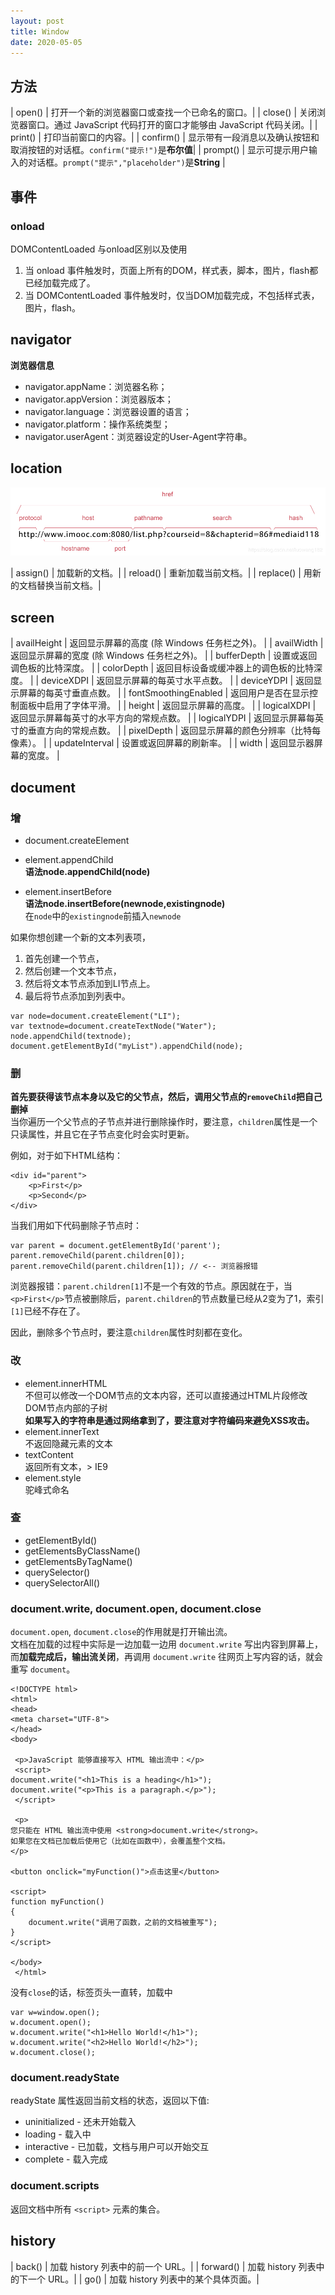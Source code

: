 ```yaml
---
layout: post
title: Window
date: 2020-05-05
---
```

## 方法
| open()	| 打开一个新的浏览器窗口或查找一个已命名的窗口。| 
| close()	| 关闭浏览器窗口。通过 JavaScript 代码打开的窗口才能够由 JavaScript 代码关闭。| 
| print()	| 打印当前窗口的内容。| 
| confirm()	| 显示带有一段消息以及确认按钮和取消按钮的对话框。`confirm("提示!")`是**布尔值**| 
| prompt()	| 显示可提示用户输入的对话框。`prompt("提示","placeholder")`是**String** | 


## 事件
### onload
DOMContentLoaded 与onload区别以及使用
1. 当 onload 事件触发时，页面上所有的DOM，样式表，脚本，图片，flash都已经加载完成了。
2. 当 DOMContentLoaded 事件触发时，仅当DOM加载完成，不包括样式表，图片，flash。

## navigator
**浏览器信息**
* navigator.appName：浏览器名称；
* navigator.appVersion：浏览器版本；
* navigator.language：浏览器设置的语言；
* navigator.platform：操作系统类型；
* navigator.userAgent：浏览器设定的User-Agent字符串。

## location
![](./20190505114702374.png)

| assign()	| 加载新的文档。|
| reload()	| 重新加载当前文档。|
| replace()	| 用新的文档替换当前文档。|


## screen

| availHeight	 | 返回显示屏幕的高度 (除 Windows 任务栏之外)。 |
| availWidth	 | 返回显示屏幕的宽度 (除 Windows 任务栏之外)。 |
| bufferDepth	 | 设置或返回调色板的比特深度。 |
| colorDepth	 | 返回目标设备或缓冲器上的调色板的比特深度。 |
| deviceXDPI	 | 返回显示屏幕的每英寸水平点数。 |
| deviceYDPI	 | 返回显示屏幕的每英寸垂直点数。 |
| fontSmoothingEnabled	 | 返回用户是否在显示控制面板中启用了字体平滑。 |
| height	 | 返回显示屏幕的高度。 |
| logicalXDPI	 | 返回显示屏幕每英寸的水平方向的常规点数。 |
| logicalYDPI	 | 返回显示屏幕每英寸的垂直方向的常规点数。 |
| pixelDepth	 | 返回显示屏幕的颜色分辨率（比特每像素）。 |
| updateInterval	 | 设置或返回屏幕的刷新率。 |
| width	 | 返回显示器屏幕的宽度。 |


## document
### 增
* document.createElement

* element.appendChild  
  **语法node.appendChild(node)**  
  
* element.insertBefore  
  **语法node.insertBefore(newnode,existingnode)**  
  在`node`中的`existingnode`前插入`newnode`

如果你想创建一个新的文本列表项，
1. 首先创建一个节点，
2. 然后创建一个文本节点，
3. 然后将文本节点添加到LI节点上。
4. 最后将节点添加到列表中。

```
var node=document.createElement("LI");
var textnode=document.createTextNode("Water");
node.appendChild(textnode);
document.getElementById("myList").appendChild(node);
```



### 删
**首先要获得该节点本身以及它的父节点，然后，调用父节点的`removeChild`把自己删掉**  
当你遍历一个父节点的子节点并进行删除操作时，要注意，`children`属性是一个只读属性，并且它在子节点变化时会实时更新。

例如，对于如下HTML结构：

```
<div id="parent">
    <p>First</p>
    <p>Second</p>
</div>
```
当我们用如下代码删除子节点时：

```
var parent = document.getElementById('parent');
parent.removeChild(parent.children[0]);
parent.removeChild(parent.children[1]); // <-- 浏览器报错
```
浏览器报错：`parent.children[1]`不是一个有效的节点。原因就在于，当`<p>First</p>`节点被删除后，`parent.children`的节点数量已经从2变为了1，索引`[1]`已经不存在了。

因此，删除多个节点时，要注意`children`属性时刻都在变化。

### 改
* element.innerHTML  
  不但可以修改一个DOM节点的文本内容，还可以直接通过HTML片段修改DOM节点内部的子树  
  **如果写入的字符串是通过网络拿到了，要注意对字符编码来避免XSS攻击。**
* element.innerText  
  不返回隐藏元素的文本
* textContent  
  返回所有文本，> IE9
* element.style  
  驼峰式命名

### 查
* getElementById()
* getElementsByClassName()
* getElementsByTagName()
* querySelector()
* querySelectorAll()

### document.write, document.open, document.close
`document.open`, `document.close`的作用就是打开输出流。  
文档在加载的过程中实际是一边加载一边用 `document.write` 写出内容到屏幕上，而**加载完成后，输出流关闭**，再调用 `document.write` 往网页上写内容的话，就会重写 `document`。  
```
<!DOCTYPE html>
<html>
<head>
<meta charset="UTF-8">
</head>
<body>

 <p>JavaScript 能够直接写入 HTML 输出流中：</p>
 <script>
document.write("<h1>This is a heading</h1>");
document.write("<p>This is a paragraph.</p>");
 </script>

 <p>
您只能在 HTML 输出流中使用 <strong>document.write</strong>。
如果您在文档已加载后使用它（比如在函数中），会覆盖整个文档。
</p>

<button onclick="myFunction()">点击这里</button>

<script>
function myFunction()
{
    document.write("调用了函数，之前的文档被重写");
}
</script>

</body>
 </html>
```
没有`close`的话，标签页头一直转，加载中
```
var w=window.open();
w.document.open();
w.document.write("<h1>Hello World!</h1>");
w.document.write("<h2>Hello World!</h2>");
w.document.close();
```
### document.readyState
readyState 属性返回当前文档的状态，返回以下值:
* uninitialized - 还未开始载入
* loading - 载入中
* interactive - 已加载，文档与用户可以开始交互
* complete - 载入完成

### document.scripts
返回文档中所有 `<script>` 元素的集合。

## history

| back()	 | 加载 history 列表中的前一个 URL。|
| forward()	 | 加载 history 列表中的下一个 URL。|
| go()	 | 加载 history 列表中的某个具体页面。|
